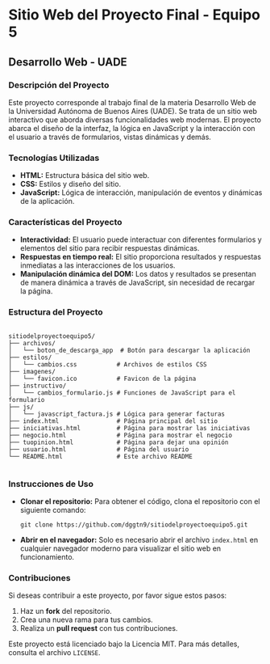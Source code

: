   <h1>Sitio Web del Proyecto Final - Equipo 5</h1>
      <h2>Desarrollo Web - UADE</h2>
  </header>

  <section>
      <h3>Descripción del Proyecto</h3>
      <p>Este proyecto corresponde al trabajo final de la materia Desarrollo Web de la Universidad Autónoma de Buenos Aires (UADE). Se trata de un sitio web interactivo que aborda diversas funcionalidades web modernas. El proyecto abarca el diseño de la interfaz, la lógica en JavaScript y la interacción con el usuario a través de formularios, vistas dinámicas y demás.</p>
  </section>

  <section>
      <h3>Tecnologías Utilizadas</h3>
      <ul>
          <li><strong>HTML:</strong> Estructura básica del sitio web.</li>
          <li><strong>CSS:</strong> Estilos y diseño del sitio.</li>
          <li><strong>JavaScript:</strong> Lógica de interacción, manipulación de eventos y dinámicas de la aplicación.</li>
      </ul>
  </section>

  <section>
      <h3>Características del Proyecto</h3>
      <ul>
          <li><strong>Interactividad:</strong> El usuario puede interactuar con diferentes formularios y elementos del sitio para recibir respuestas dinámicas.</li>
          <li><strong>Respuestas en tiempo real:</strong> El sitio proporciona resultados y respuestas inmediatas a las interacciones de los usuarios.</li>
          <li><strong>Manipulación dinámica del DOM:</strong> Los datos y resultados se presentan de manera dinámica a través de JavaScript, sin necesidad de recargar la página.</li>
      </ul>
  </section>

  <section>
      <h3>Estructura del Proyecto</h3>
      <pre><code>
sitiodelproyectoequipo5/
├── archivos/
│   └── boton_de_descarga_app  # Botón para descargar la aplicación
├── estilos/
│   └── cambios.css           # Archivos de estilos CSS
├── imagenes/
│   └── favicon.ico           # Favicon de la página
├── instructivo/
│   └── cambios_formulario.js # Funciones de JavaScript para el formulario
├── js/
│   └── javascript_factura.js # Lógica para generar facturas
├── index.html                # Página principal del sitio
├── iniciativas.html          # Página para mostrar las iniciativas
├── negocio.html              # Página para mostrar el negocio
├── tuopinion.html            # Página para dejar una opinión
├── usuario.html              # Página del usuario
└── README.html               # Este archivo README
      </code></pre>
  </section>

  <section>
      <h3>Instrucciones de Uso</h3>
      <ul>
          <li><strong>Clonar el repositorio:</strong> Para obtener el código, clona el repositorio con el siguiente comando:</li>
          <pre><code>git clone https://github.com/dggtn9/sitiodelproyectoequipo5.git</code></pre>
          <li><strong>Abrir en el navegador:</strong> Solo es necesario abrir el archivo <code>index.html</code> en cualquier navegador moderno para visualizar el sitio web en funcionamiento.</li>
      </ul>
  </section>

  <section>
      <h3>Contribuciones</h3>
      <p>Si deseas contribuir a este proyecto, por favor sigue estos pasos:</p>
      <ol>
          <li>Haz un <strong>fork</strong> del repositorio.</li>
          <li>Crea una nueva rama para tus cambios.</li>
          <li>Realiza un <strong>pull request</strong> con tus contribuciones.</li>
      </ol>
  </section>

  <footer>
      <p>Este proyecto está licenciado bajo la Licencia MIT. Para más detalles, consulta el archivo <code>LICENSE</code>.</p>
  </footer>

</body>
</html>
